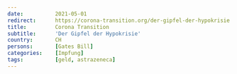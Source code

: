 ```yaml
---
date:          2021-05-01
redirect:      https://corona-transition.org/der-gipfel-der-hypokrisie
title:         Corona Transition
subtitle:      'Der Gipfel der Hypokrisie'
country:       CH
persons:       [Gates Bill]
categories:    [Impfung]
tags:          [geld, astrazeneca]
---
```

